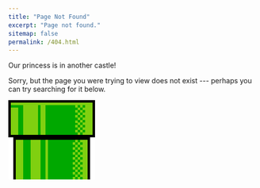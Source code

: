 ```yaml
---
title: "Page Not Found"
excerpt: "Page not found."
sitemap: false
permalink: /404.html
---
```


Our princess is in another castle!

Sorry, but the page you were trying to view does not exist --- perhaps you can try searching for it below.

![warp_pipe](/images/Warp_pipe_edited.png)

<script type="text/javascript">
  var GOOG_FIXURL_LANG = 'en';
  var GOOG_FIXURL_SITE = '{{ site.url }}'
</script>
<script type="text/javascript"
  src="//linkhelp.clients.google.com/tbproxy/lh/wm/fixurl.js">
</script>